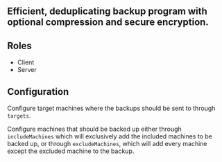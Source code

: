 Efficient, deduplicating backup program with optional compression and secure encryption.
---

## Roles

- Client
- Server

## Configuration

Configure target machines where the backups should be sent to through `targets`.

Configure machines that should be backed up either through `includeMachines`
which will exclusively add the included machines to be backed up, or through
`excludeMachines`, which will add every machine except the excluded machine to the backup.
